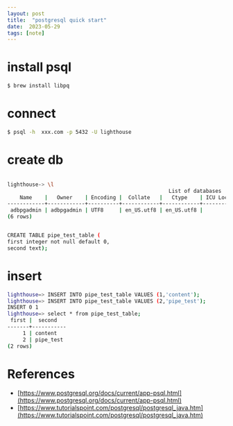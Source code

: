 ```yaml
---
layout: post
title:  "postgresql quick start"
date:  2023-05-29
tags: [note]
---
```



# install psql

```sh
$ brew install libpq
```

# connect

```sh
$ psql -h  xxx.com -p 5432 -U lighthouse

```

# create db

```sh

lighthouse-> \l
                                                    List of databases
    Name    |   Owner    | Encoding |  Collate   |   Ctype    | ICU Locale | Locale Provider |     Access privileges
------------+------------+----------+------------+------------+------------+-----------------+---------------------------
 adbpgadmin | adbpgadmin | UTF8     | en_US.utf8 | en_US.utf8 |            | libc            |
(6 rows)


CREATE TABLE pipe_test_table (
first integer not null default 0,
second text);
```

# insert

```sh
lighthouse=> INSERT INTO pipe_test_table VALUES (1,'content');
lighthouse=> INSERT INTO pipe_test_table VALUES (2,'pipe_test');
INSERT 0 1
lighthouse=> select * from pipe_test_table;
 first |  second
-------+-----------
     1 | content
     2 | pipe_test
(2 rows)
```

# References

* [https://www.postgresql.org/docs/current/app-psql.html](https://www.postgresql.org/docs/current/app-psql.html)
* [https://www.tutorialspoint.com/postgresql/postgresql_java.htm](https://www.tutorialspoint.com/postgresql/postgresql_java.htm)
